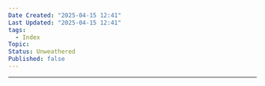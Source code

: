 ```yaml
---
Date Created: "2025-04-15 12:41"
Last Updated: "2025-04-15 12:41"
tags:
  - Index
Topic: 
Status: Unweathered
Published: false
---
```

---

